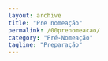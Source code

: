 ```yaml
---
layout: archive
title: "Pre nomeação"
permalink: /00prenomeacao/
category: "Pré-Nomeação"
tagline: "Preparação"
---
```

